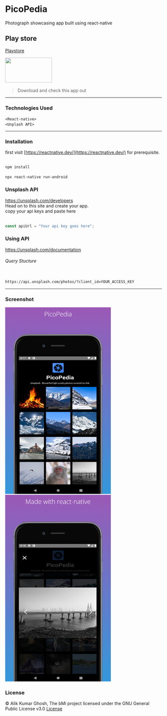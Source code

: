 # PicoPedia
Photograph showcasing app built using react-native


## Play store 
[Playstore](https://play.google.com/store/apps/details?id=com.picopedia)

<a href="https://play.google.com/store/apps/details?id=com.picopedia"> <img src="https://play.google.com/intl/en_us/badges/static/images/badges/en_badge_web_generic.png" width="150" height="80"> </a>

> Download and check this app out 

---

### Technologies Used
` <React-native> ` <br>
` <Unplash API>  `

---

### Installation
first visit [https://reactnative.dev/](https://reactnative.dev/) for prerequisite.
```

npm install

npx react-native run-android

```

### Unsplash API

<a href="https://unsplash.com/developers">https://unsplash.com/developers</a> <br>
Head on to this site and create your app.
<br>
copy your api keys and paste here 

```javascript

const apiUrl = "Your api key goes here";

```

### Using API

<a href="https://unsplash.com/documentation">https://unsplash.com/documentation</a> <br>

<h6>Query Stucture</h6>

```html

https://api.unsplash.com/photos/?client_id=YOUR_ACCESS_KEY

```

---
 
 ### Screenshot
 
 <img src="/assets/screenshot_1.png" width="340" height="600"> <img src="/assets/screenshot_2.png" width="340" height="600">
 
 ### License
 
 © Alik Kumar Ghosh, The bMi project licensed under the GNU General Public License v3.0 [License](https://github.com/Alik-Kumar-Ghosh/bMi/blob/main/LICENSE)
 
